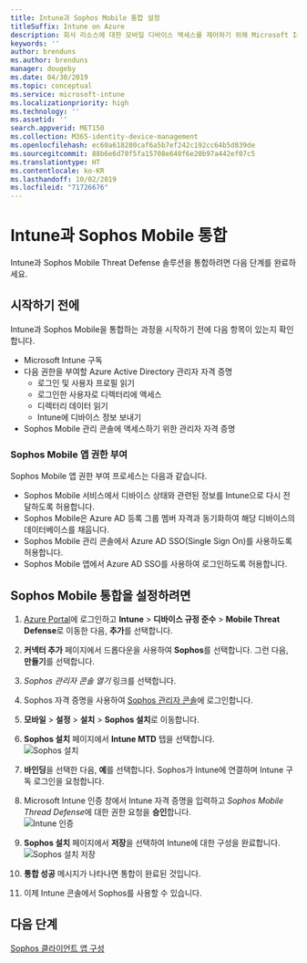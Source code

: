```yaml
---
title: Intune과 Sophos Mobile 통합 설정
titleSuffix: Intune on Azure
description: 회사 리소스에 대한 모바일 디바이스 액세스를 제어하기 위해 Microsoft Intune을 사용하여 Sophos Mobile 솔루션을 설정하는 방법입니다.
keywords: ''
author: brenduns
ms.author: brenduns
manager: dougeby
ms.date: 04/30/2019
ms.topic: conceptual
ms.service: microsoft-intune
ms.localizationpriority: high
ms.technology: ''
ms.assetid: ''
search.appverid: MET150
ms.collection: M365-identity-device-management
ms.openlocfilehash: ec60a618280caf6a5b7ef242c192cc64b5d839de
ms.sourcegitcommit: 88b6e6d70f5fa15708e640f6e20b97a442ef07c5
ms.translationtype: HT
ms.contentlocale: ko-KR
ms.lasthandoff: 10/02/2019
ms.locfileid: "71726676"
---
```

# <a name="integrate-sophos-mobile-with-intune"></a>Intune과 Sophos Mobile 통합  

Intune과 Sophos Mobile Threat Defense 솔루션을 통합하려면 다음 단계를 완료하세요.  

## <a name="before-you-begin"></a>시작하기 전에  

Intune과 Sophos Mobile을 통합하는 과정을 시작하기 전에 다음 항목이 있는지 확인합니다.  
- Microsoft Intune 구독  
- 다음 권한을 부여할 Azure Active Directory 관리자 자격 증명  
  - 로그인 및 사용자 프로필 읽기  
  - 로그인한 사용자로 디렉터리에 액세스  
  - 디렉터리 데이터 읽기  
  - Intune에 디바이스 정보 보내기  
- Sophos Mobile 관리 콘솔에 액세스하기 위한 관리자 자격 증명  


### <a name="sophos-mobile-app-authorization"></a>Sophos Mobile 앱 권한 부여  
  
Sophos Mobile 앱 권한 부여 프로세스는 다음과 같습니다.  
- Sophos Mobile 서비스에서 디바이스 상태와 관련된 정보를 Intune으로 다시 전달하도록 허용합니다.  
- Sophos Mobile은 Azure AD 등록 그룹 멤버 자격과 동기화하여 해당 디바이스의 데이터베이스를 채웁니다.  
- Sophos Mobile 관리 콘솔에서 Azure AD SSO(Single Sign On)를 사용하도록 허용합니다.  
- Sophos Mobile 앱에서 Azure AD SSO를 사용하여 로그인하도록 허용합니다.  


## <a name="to-set-up-sophos-mobile-integration"></a>Sophos Mobile 통합을 설정하려면  

1. [Azure Portal]( https://portal.azure.com/)에 로그인하고 **Intune** > **디바이스 규정 준수** > **Mobile Threat Defense**로 이동한 다음, **추가**를 선택합니다.  
2. **커넥터 추가** 페이지에서 드롭다운을 사용하여 **Sophos**를 선택합니다. 그런 다음, **만들기**를 선택합니다.  
3. *Sophos 관리자 콘솔 열기* 링크를 선택합니다.  
4. Sophos 자격 증명을 사용하여 [Sophos 관리자 콘솔](https://central.sophos.com/)에 로그인합니다.  
5. **모바일** > **설정** > **설치** > **Sophos 설치**로 이동합니다.  
6. **Sophos 설치** 페이지에서 **Intune MTD** 탭을 선택합니다.  
   ![Sophos 설치](./media/sophos-mtd-connector-integration/sophos-setup.png) 
 
7. **바인딩**을 선택한 다음, **예**를 선택합니다. Sophos가 Intune에 연결하며 Intune 구독 로그인을 요청합니다. 
8. Microsoft Intune 인증 창에서 Intune 자격 증명을 입력하고 *Sophos Mobile Thread Defense*에 대한 권한 요청을 **승인**합니다.  
   ![Intune 인증](./media/sophos-mtd-connector-integration/intune-authentication.png)

9. **Sophos 설치** 페이지에서 **저장**을 선택하여 Intune에 대한 구성을 완료합니다.  
   ![Sophos 설치 저장](./media/sophos-mtd-connector-integration/save-sophos-configuration.png)  

1. **통합 성공** 메시지가 나타나면 통합이 완료된 것입니다.  
1. 이제 Intune 콘솔에서 Sophos를 사용할 수 있습니다.  


## <a name="next-steps"></a>다음 단계  
[Sophos 클라이언트 앱 구성](mtd-apps-ios-app-configuration-policy-add-assign.md)
